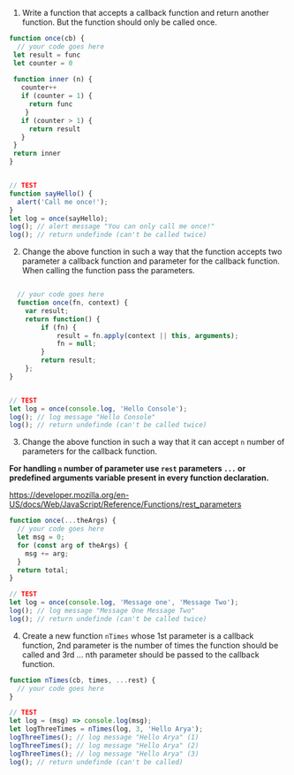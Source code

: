 1. Write a function that accepts a callback function and return another function. But the function should only be called once.

```js
function once(cb) {
  // your code goes here
 let result = func
 let counter = 0
 
 function inner (n) {
   counter++
   if (counter = 1) {
     return func
    }
   if (counter > 1) {
     return result
   }
 }
 return inner
}


// TEST
function sayHello() {
  alert('Call me once!');
}
let log = once(sayHello);
log(); // alert message "You can only call me once!"
log(); // return undefinde (can't be called twice)
```

2. Change the above function in such a way that the function accepts two parameter a callback function and parameter for the callback function. When calling the function pass the parameters.

```js

  // your code goes here
  function once(fn, context) { 
    var result;
    return function() { 
        if (fn) {
            result = fn.apply(context || this, arguments);
            fn = null;
        }
        return result;
    };
}


// TEST
let log = once(console.log, 'Hello Console');
log(); // log message "Hello Console"
log(); // return undefinde (can't be called twice)
```

3. Change the above function in such a way that it can accept `n` number of parameters for the callback function.

**For handling `n` number of parameter use `rest` parameters `...` or predefined arguments variable present in every function declaration.**

https://developer.mozilla.org/en-US/docs/Web/JavaScript/Reference/Functions/rest_parameters

```js
function once(...theArgs) {
  // your code goes here
  let msg = 0;
  for (const arg of theArgs) {
    msg += arg;
  }
  return total;
}

// TEST
let log = once(console.log, 'Message one', 'Message Two');
log(); // log message "Message One Message Two"
log(); // return undefinde (can't be called twice)
```

4. Create a new function `nTimes` whose 1st parameter is a callback function, 2nd parameter is the number of times the function should be called and 3rd ... nth parameter should be passed to the callback function.

```js
function nTimes(cb, times, ...rest) {
  // your code goes here
}

// TEST
let log = (msg) => console.log(msg);
let logThreeTimes = nTimes(log, 3, 'Hello Arya');
logThreeTimes(); // log message "Hello Arya" (1)
logThreeTimes(); // log message "Hello Arya" (2)
logThreeTimes(); // log message "Hello Arya" (3)
log(); // return undefinde (can't be called)
```
